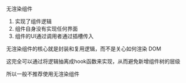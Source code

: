 无渲染组件

1. 实现了组件逻辑
2. 组件自身没有实现任何界面
3. 组件的UI通过调用者通过插槽传入



无渲染组件的核心就是封装和复用逻辑，而不是关心如何渲染 DOM

这完全可以通过将逻辑抽离成hook函数来实现，从而避免新增组件树的层级

所以一般不推荐使用无渲染组件